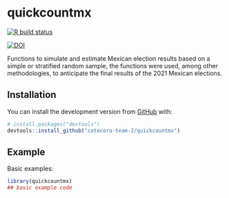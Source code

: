 
<!-- README.md is generated from README.Rmd. Please edit that file -->

# quickcountmx

<!-- badges: start -->

[![R build
status](https://github.com/cotecora-team-2/quickcountmx/workflows/R-CMD-check/badge.svg)](https://github.com/cotecora-team-2/quickcountmx/actions)

[![DOI](https://zenodo.org/badge/333273016.svg)](https://zenodo.org/badge/latestdoi/333273016)

<!-- badges: end -->


Functions to simulate and estimate Mexican election results based on a
simple or stratified random sample, the functions were used, among other
methodologies, to anticipate the final results of the 2021 Mexican
elections.

## Installation

You can install the development version from
[GitHub](https://github.com/) with:

``` r
# install.packages("devtools")
devtools::install_github("cotecora-team-2/quickcountmx")
```

## Example

Basic examples:

``` r
library(quickcountmx)
## basic example code
```
